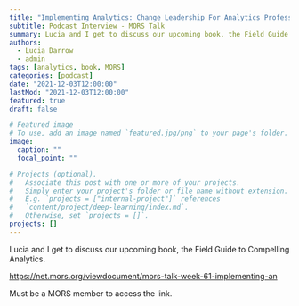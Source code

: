 ```yaml
---
title: "Implementing Analytics: Change Leadership For Analytics Professionals"
subtitle: Podcast Interview - MORS Talk
summary: Lucia and I get to discuss our upcoming book, the Field Guide to Compelling Analytics.
authors:
  - Lucia Darrow
  - admin
tags: [analytics, book, MORS]
categories: [podcast]
date: "2021-12-03T12:00:00"
lastMod: "2021-12-03T12:00:00"
featured: true
draft: false

# Featured image
# To use, add an image named `featured.jpg/png` to your page's folder. 
image:
  caption: ""
  focal_point: ""

# Projects (optional).
#   Associate this post with one or more of your projects.
#   Simply enter your project's folder or file name without extension.
#   E.g. `projects = ["internal-project"]` references 
#   `content/project/deep-learning/index.md`.
#   Otherwise, set `projects = []`.
projects: []
---
```


Lucia and I get to discuss our upcoming book, the Field Guide to Compelling Analytics.

https://net.mors.org/viewdocument/mors-talk-week-61-implementing-an

Must be a MORS member to access the link.